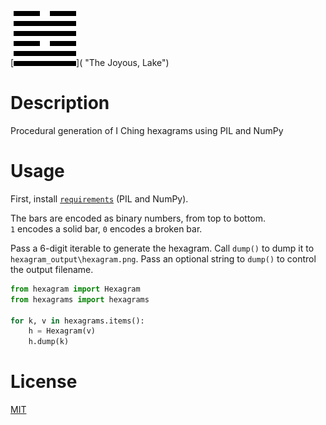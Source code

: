 [![Tui](Tui.png)]( "The Joyous, Lake")

# Description
Procedural generation of I Ching hexagrams using PIL and NumPy

# Usage
First, install [`requirements`](requirements.txt) (PIL and NumPy).  

The bars are encoded as binary numbers, from top to bottom.  
`1` encodes a solid bar, `0` encodes a broken bar.  

Pass a 6-digit iterable to generate the hexagram. Call `dump()` to dump it to `hexagram_output\hexagram.png`. Pass an optional string to `dump()` to control the output filename.

``` python
from hexagram import Hexagram
from hexagrams import hexagrams

for k, v in hexagrams.items():
    h = Hexagram(v)
    h.dump(k)
```

# License
[MIT](LICENSE)
